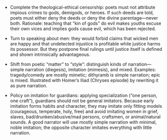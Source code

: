 - Complete the theological-ethical censorship: poets must not attribute impious crimes to gods, demigods, or heroes. If such deeds are told, poets must either deny the deeds or deny the divine parentage—never both. Rationale: teaching that “kin of gods” do evil makes youths excuse their own vices and implies gods cause evil, which has been rejected.

- Turn to speaking about men: they would forbid claims that wicked men are happy and that undetected injustice is profitable while justice harms its possessor. But they postpone final rulings until justice itself is defined and shown intrinsically advantageous.

- Shift from poetic “matter” to “style”: distinguish kinds of narration—simple narration (diegesis), imitation (mimesis), and mixed. Examples: tragedy/comedy are mostly mimetic; dithyramb is simple narration; epic is mixed. Illustrated with Homer’s Iliad (Chryses episode) by rewriting it as pure narration.

- Policy on imitation for guardians: applying specialization (“one person, one craft”), guardians should not be general imitators. Because early imitation forms habits and character, they may imitate only fitting models (courageous, temperate, holy, free) and avoid imitating women in grief, slaves, bad/drunken/abusive/mad persons, craftsmen, or animal/natural sounds. A good narrator will use mostly simple narration with minimal, noble imitation; the opposite character imitates everything with little narration.